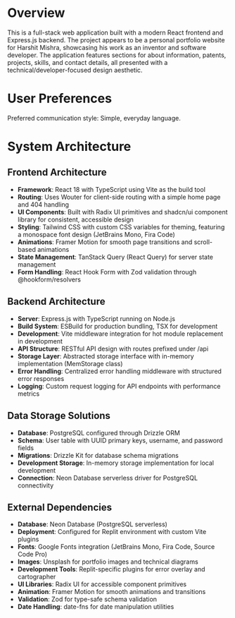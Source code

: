# Overview

This is a full-stack web application built with a modern React frontend and Express.js backend. The project appears to be a personal portfolio website for Harshit Mishra, showcasing his work as an inventor and software developer. The application features sections for about information, patents, projects, skills, and contact details, all presented with a technical/developer-focused design aesthetic.

# User Preferences

Preferred communication style: Simple, everyday language.

# System Architecture

## Frontend Architecture
- **Framework**: React 18 with TypeScript using Vite as the build tool
- **Routing**: Uses Wouter for client-side routing with a simple home page and 404 handling
- **UI Components**: Built with Radix UI primitives and shadcn/ui component library for consistent, accessible design
- **Styling**: Tailwind CSS with custom CSS variables for theming, featuring a monospace font design (JetBrains Mono, Fira Code)
- **Animations**: Framer Motion for smooth page transitions and scroll-based animations
- **State Management**: TanStack Query (React Query) for server state management
- **Form Handling**: React Hook Form with Zod validation through @hookform/resolvers

## Backend Architecture
- **Server**: Express.js with TypeScript running on Node.js
- **Build System**: ESBuild for production bundling, TSX for development
- **Development**: Vite middleware integration for hot module replacement in development
- **API Structure**: RESTful API design with routes prefixed under /api
- **Storage Layer**: Abstracted storage interface with in-memory implementation (MemStorage class)
- **Error Handling**: Centralized error handling middleware with structured error responses
- **Logging**: Custom request logging for API endpoints with performance metrics

## Data Storage Solutions
- **Database**: PostgreSQL configured through Drizzle ORM
- **Schema**: User table with UUID primary keys, username, and password fields
- **Migrations**: Drizzle Kit for database schema migrations
- **Development Storage**: In-memory storage implementation for local development
- **Connection**: Neon Database serverless driver for PostgreSQL connectivity

## External Dependencies

- **Database**: Neon Database (PostgreSQL serverless)
- **Deployment**: Configured for Replit environment with custom Vite plugins
- **Fonts**: Google Fonts integration (JetBrains Mono, Fira Code, Source Code Pro)
- **Images**: Unsplash for portfolio images and technical diagrams
- **Development Tools**: Replit-specific plugins for error overlay and cartographer
- **UI Libraries**: Radix UI for accessible component primitives
- **Animation**: Framer Motion for smooth animations and transitions
- **Validation**: Zod for type-safe schema validation
- **Date Handling**: date-fns for date manipulation utilities